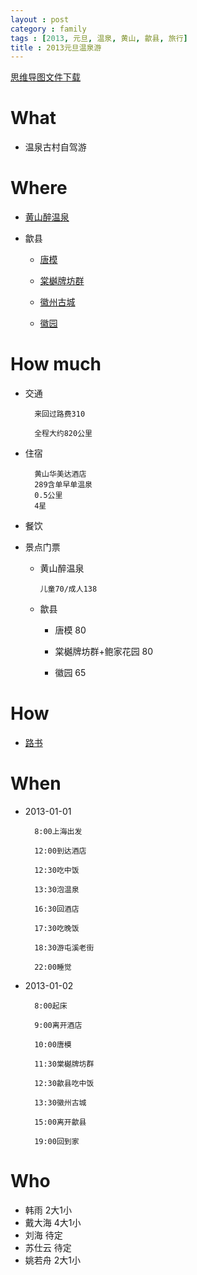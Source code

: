 ```yaml
---
layout : post
category : family
tags : [2013, 元旦, 温泉, 黄山, 歙县, 旅行]
title : 2013元旦温泉游
---
```

[思维导图文件下载](https://docs.google.com/open?id=0B1DrsqrLRzeIRlk2YTNEZ08zaWc)
# What

- 温泉古村自驾游

# Where

- [黄山醉温泉](http://baike.baidu.com/view/2826664.htm)

- 歙县

  - [唐模](http://baike.baidu.com/view/1898332.htm)

  - [棠樾牌坊群](http://baike.baidu.com/view/388417.htm)

  - [徽州古城](http://baike.baidu.com/view/911499.htm)

  - [徽园](http://baike.baidu.com/view/36837.htm)

# How much

- 交通

        来回过路费310

        全程大约820公里

- 住宿

        黄山华美达酒店
        289含单早单温泉
        0.5公里
        4星

- 餐饮

- 景点门票

  - 黄山醉温泉

        儿童70/成人138

  - 歙县

     - 唐模
        80

     - 棠樾牌坊群+鲍家花园
        80

     - 徽园
        65

# How

- [路书](http://map.sogou.com/lushu/show/8a8c07c83bdeb47f013bdf6703661641)

# When

- 2013-01-01

        8:00上海出发

        12:00到达酒店

        12:30吃中饭

        13:30泡温泉

        16:30回酒店

        17:30吃晚饭

        18:30游屯溪老街

        22:00睡觉

- 2013-01-02

        8:00起床

        9:00离开酒店

        10:00唐模

        11:30棠樾牌坊群

        12:30歙县吃中饭

        13:30徽州古城

        15:00离开歙县

        19:00回到家

# Who

- 韩雨
2大1小
- 戴大海
4大1小
- 刘海
待定
- 苏仕云
待定
- 姚若舟
2大1小
